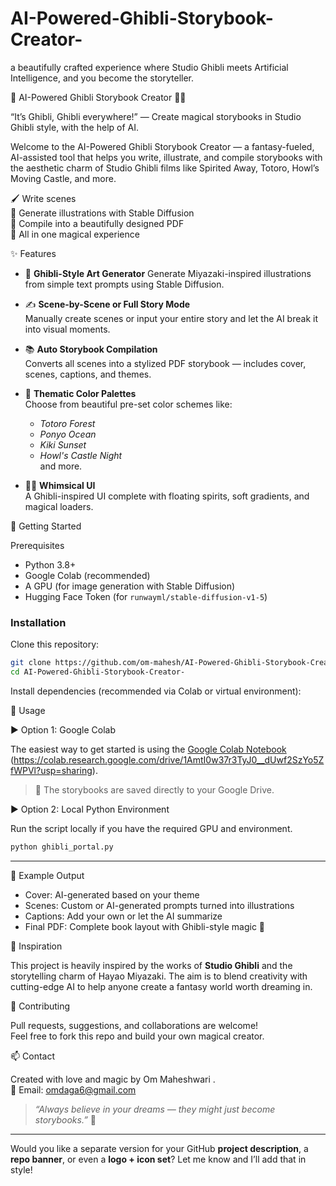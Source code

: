 # AI-Powered-Ghibli-Storybook-Creator-
 a beautifully crafted experience where Studio Ghibli meets Artificial Intelligence, and you become the storyteller.
 
🌸 AI-Powered Ghibli Storybook Creator 🏯✨

 “It’s Ghibli, Ghibli everywhere!” — Create magical storybooks in Studio Ghibli style, with the help of AI.

Welcome to the AI-Powered Ghibli Storybook Creator — a fantasy-fueled, AI-assisted tool that helps you write, illustrate, and compile storybooks with the aesthetic charm of Studio Ghibli films like Spirited Away, Totoro, Howl’s Moving Castle, and more.

🖌️ Write scenes  
🎨 Generate illustrations with Stable Diffusion  
📖 Compile into a beautifully designed PDF  
🌟 All in one magical experience


✨ Features

- 🎨 **Ghibli-Style Art Generator**
  Generate Miyazaki-inspired illustrations from simple text prompts using Stable Diffusion.

- ✍️ **Scene-by-Scene or Full Story Mode**  
  Manually create scenes or input your entire story and let the AI break it into visual moments.

- 📚 **Auto Storybook Compilation**  
  Converts all scenes into a stylized PDF storybook — includes cover, scenes, captions, and themes.

- 🌈 **Thematic Color Palettes**  
  Choose from beautiful pre-set color schemes like:
  - *Totoro Forest*
  - *Ponyo Ocean*
  - *Kiki Sunset*
  - *Howl's Castle Night*  
  and more.

- 🧙‍♀️ **Whimsical UI**  
  A Ghibli-inspired UI complete with floating spirits, soft gradients, and magical loaders.


🚀 Getting Started

 Prerequisites

- Python 3.8+
- Google Colab (recommended)
- A GPU (for image generation with Stable Diffusion)
- Hugging Face Token (for `runwayml/stable-diffusion-v1-5`)

### Installation

Clone this repository:

```bash
git clone https://github.com/om-mahesh/AI-Powered-Ghibli-Storybook-Creator-
cd AI-Powered-Ghibli-Storybook-Creator-
```

Install dependencies (recommended via Colab or virtual environment):

🧾 Usage

▶️ Option 1: Google Colab

The easiest way to get started is using the [Google Colab Notebook](#) (https://colab.research.google.com/drive/1AmtI0w37r3TyJ0__dUwf2SzYo5ZfWPVl?usp=sharing).

> 📂 The storybooks are saved directly to your Google Drive.
 
 ▶️ Option 2: Local Python Environment

Run the script locally if you have the required GPU and environment.

```bash
python ghibli_portal.py
```

---
 📘 Example Output

- Cover: AI-generated based on your theme
- Scenes: Custom or AI-generated prompts turned into illustrations
- Captions: Add your own or let the AI summarize
- Final PDF: Complete book layout with Ghibli-style magic 🌸



 🌌 Inspiration

This project is heavily inspired by the works of **Studio Ghibli** and the storytelling charm of Hayao Miyazaki. The aim is to blend creativity with cutting-edge AI to help anyone create a fantasy world worth dreaming in.

🙌 Contributing

Pull requests, suggestions, and collaborations are welcome!  
Feel free to fork this repo and build your own magical creator.

 📫 Contact

Created with love and magic by Om Maheshwari .  
📧 Email: omdaga6@gmail.com  



> *“Always believe in your dreams — they might just become storybooks.”* 🌙


---

Would you like a separate version for your GitHub **project description**, a **repo banner**, or even a **logo + icon set**? Let me know and I’ll add that in style!
